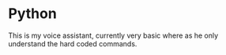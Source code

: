 # Python
This is my voice assistant, currently very basic where as he only understand the hard coded commands.
